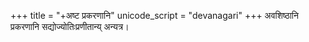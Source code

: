 +++
title = "+अष्ट प्रकरणानि"
unicode_script = "devanagari"
+++
अवशिष्ठानि प्रकरणानि सद्योज्योतिःप्रणीतान्य् अन्यत्र। 